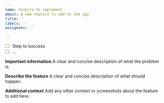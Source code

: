 ```yaml
---
name: Feature to implement
about: A new feature to add to the app
title: ''
labels: ''
assignees: ''

---
```


- [ ] Step to success
- [ ] ...

**Important information**
A clear and concise description of what the problem is.

**Describe the feature**
A clear and concise description of what should happen.

**Additional context**
Add any other context or screenshots about the feature to add here.
